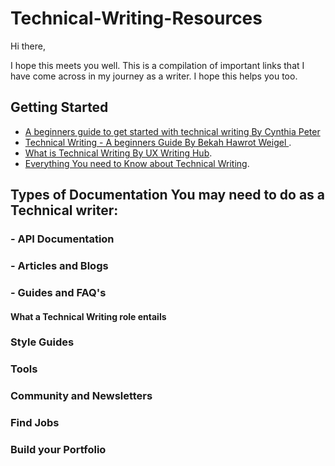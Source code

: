 # Technical-Writing-Resources

Hi there, 

I hope this meets you well. 
This is a compilation of important links that I have come across in my journey as a writer. I hope this helps you too.

## Getting Started
- [A beginners guide to get started with technical writing By Cynthia Peter](https://cynthiapeter.com/a-beginners-guide-to-get-started-with-technical-writing)
- [Technical Writing - A beginners Guide By Bekah Hawrot Weigel ](https://developers.deepgram.com/blog/2022/03/technical-writing-a-beginners-guide/).
- [What is Technical Writing By UX Writing Hub](https://uxwritinghub.com/what-is-technical-writing/).
- [Everything You need to Know about Technical Writing](https://www.everythingtechnicalwriting.com/everything-you-need-to-know-about-technical-writing/).

## Types of Documentation You may need to do as a Technical writer:

### - API Documentation
### - Articles and Blogs
### - Guides and FAQ's

#### What a Technical Writing role entails

### Style Guides

### Tools

### Community and Newsletters

### Find Jobs

### Build your Portfolio
